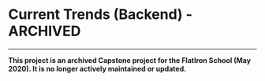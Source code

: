 # Current Trends (Backend) - ARCHIVED

---

**This project is an archived Capstone project for the FlatIron School (May 2020). It is no longer actively maintained or updated.**
